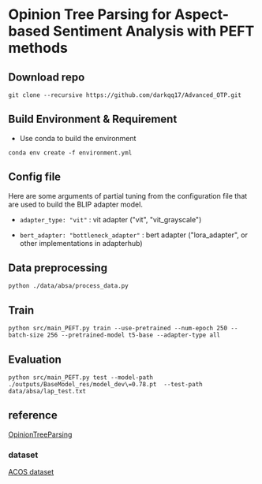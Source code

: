 # Opinion Tree Parsing for Aspect-based Sentiment Analysis with PEFT methods


## Download repo
```
git clone --recursive https://github.com/darkqq17/Advanced_OTP.git
```

## Build Environment & Requirement

* Use conda to build the environment
```
conda env create -f environment.yml
```


## Config file

Here are some arguments of partial tuning from the configuration file that are used to build the BLIP adapter model.

* ```adapter_type: "vit"``` : vit adapter ("vit", "vit_grayscale")
     
* ```bert_adapter: "bottleneck_adapter"``` : bert adapter ("lora_adapter", or other implementations in adapterhub)



## Data preprocessing
```
python ./data/absa/process_data.py
```

## Train

```
python src/main_PEFT.py train --use-pretrained --num-epoch 250 --batch-size 256 --pretrained-model t5-base --adapter-type all
```

## Evaluation

```
python src/main_PEFT.py test --model-path ./outputs/BaseModel_res/model_dev\=0.78.pt  --test-path data/absa/lap_test.txt
```

## reference

[OpinionTreeParsing](https://github.com/HoraceXIaoyiBao/OTP4ABSA-ACL2023)


### dataset

[ACOS dataset](https://github.com/nustm/acos)
